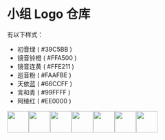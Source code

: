 # 小组 Logo 仓库

有以下样式：
- 初音绿 ( #39C5BB ) 
- 镜音铃橙 ( #FFA500 ) 
- 镜音连黄 ( #FFE211 ) 
- 巡音粉 ( #FAAFBE ) 
- 天依蓝 ( #66CCFF ) 
- 言和青 ( #99FFFF ) 
- 阿绫红 ( #EE0000 )

<img width="50" height="50" src="https://force-of-axis.github.io/Logo_Library/new%20logo%2039c5bb%20miku.png" /><img width="50" height="50" src="https://force-of-axis.github.io/Logo_Library/new%20logo%20ffa500%20rin.png" /><img width="50" height="50" src="https://force-of-axis.github.io/Logo_Library/new%20logo%20ffe211%20len.png" /><img width="50" height="50" src="https://force-of-axis.github.io/Logo_Library/new%20logo%20faafbe%20luka.png" /><img width="50" height="50" src="https://force-of-axis.github.io/Logo_Library/new%20logo%2066ccff%20luotianyi.png" /><img width="50" height="50" src="https://force-of-axis.github.io/Logo_Library/new%20logo%2099ffff%20yanhe.png" /><img width="50" height="50" src="https://force-of-axis.github.io/Logo_Library/new%20logo%20ee0000%20yuezhengling.png" />
 

